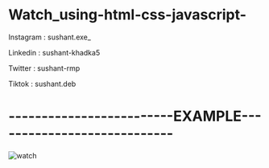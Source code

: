 # Watch_using-html-css-javascript-

 Instagram : sushant.exe_
 
 Linkedin : sushant-khadka5
 
 Twitter : sushant-rmp
 
 Tiktok : sushant.deb
 
 # -------------------------EXAMPLE----------------------------
 
 ![watch](https://user-images.githubusercontent.com/87481819/157756842-849ab0ce-dc95-4d1b-8cf5-89d0a47eda0e.jpg)
